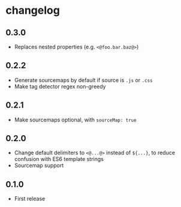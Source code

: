 # changelog

## 0.3.0

* Replaces nested properties (e.g. `<@foo.bar.baz@>`)

## 0.2.2

* Generate sourcemaps by default if source is `.js` or `.css`
* Make tag detector regex non-greedy

## 0.2.1

* Make sourcemaps optional, with `sourceMap: true`

## 0.2.0

* Change default delimiters to `<@...@>` instead of `${...}`, to reduce confusion with ES6 template strings
* Sourcemap support

## 0.1.0

* First release
